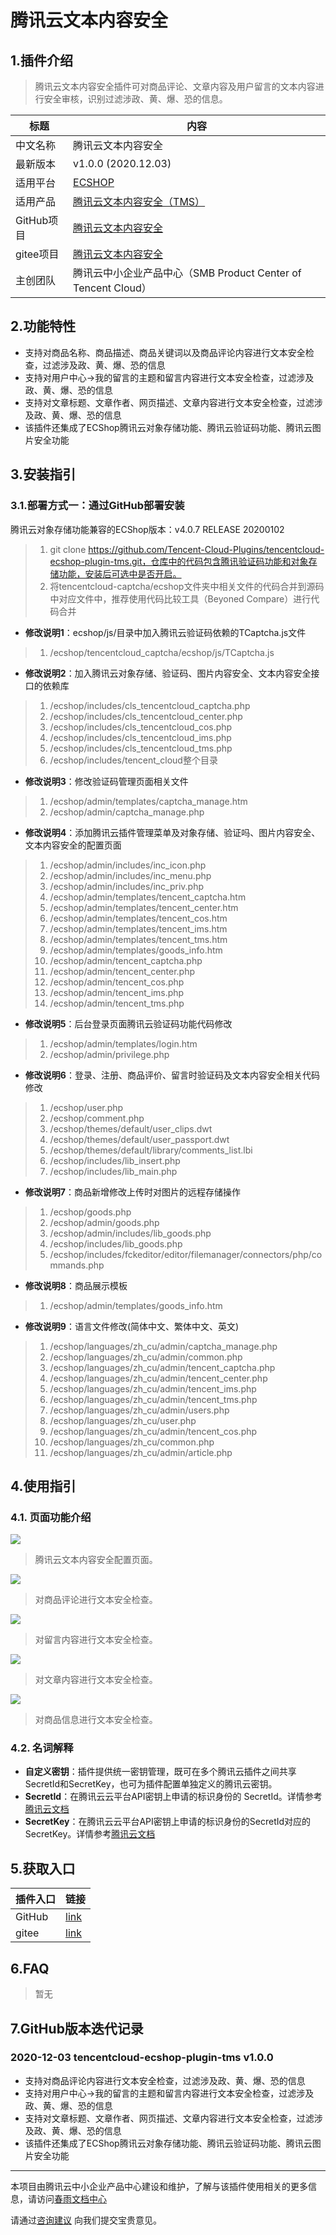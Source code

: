 # 腾讯云文本内容安全

## 1.插件介绍

> 腾讯云文本内容安全插件可对商品评论、文章内容及用户留言的文本内容进行安全审核，识别过滤涉政、黄、爆、恐的信息。

| 标题       | 内容                                                         |
| ---------- | ------------------------------------------------------------ |
| 中文名称     | 腾讯云文本内容安全                                         |
| 最新版本   | v1.0.0 (2020.12.03)                                           |
| 适用平台   | [ECSHOP](https://www.ecshop.com/) 
| 适用产品   | [腾讯云文本内容安全（TMS）](https://cloud.tencent.com/product/tms)      |
| GitHub项目 | [腾讯云文本内容安全 ](https://github.com/Tencent-Cloud-Plugins/tencentcloud-ecshop-plugin-tms) |
| gitee项目 | [腾讯云文本内容安全 ](https://gitee.com/Tencent-Cloud-Plugins/tencentcloud-ecshop-plugin-tms) |
| 主创团队   | 腾讯云中小企业产品中心（SMB Product Center of Tencent Cloud）   

## 2.功能特性
- 支持对商品名称、商品描述、商品关键词以及商品评论内容进行文本安全检查，过滤涉及政、黄、爆、恐的信息
- 支持对用户中心->我的留言的主题和留言内容进行文本安全检查，过滤涉及政、黄、爆、恐的信息
- 支持对文章标题、文章作者、网页描述、文章内容进行文本安全检查，过滤涉及政、黄、爆、恐的信息
- 该插件还集成了ECShop腾讯云对象存储功能、腾讯云验证码功能、腾讯云图片安全功能

## 3.安装指引

### 3.1.部署方式一：通过GitHub部署安装
腾讯云对象存储功能兼容的ECShop版本：v4.0.7 RELEASE 20200102
> 1. git clone https://github.com/Tencent-Cloud-Plugins/tencentcloud-ecshop-plugin-tms.git，仓库中的代码包含腾讯验证码功能和对象存储功能，安装后可选中是否开启。
> 2. 将tencentcloud-captcha/ecshop文件夹中相关文件的代码合并到源码中对应文件中，推荐使用代码比较工具（Beyoned Compare）进行代码合并
- **修改说明1**：ecshop/js/目录中加入腾讯云验证码依赖的TCaptcha.js文件
> 1. /ecshop/tencentcloud_captcha/ecshop/js/TCaptcha.js
- **修改说明2**：加入腾讯云对象存储、验证码、图片内容安全、文本内容安全接口的依赖库
> 1. /ecshop/includes/cls_tencentcloud_captcha.php
> 2. /ecshop/includes/cls_tencentcloud_center.php
> 3. /ecshop/includes/cls_tencentcloud_cos.php
> 3. /ecshop/includes/cls_tencentcloud_ims.php
> 3. /ecshop/includes/cls_tencentcloud_tms.php
> 4. /ecshop/includes/tencent_cloud整个目录
- **修改说明3**：修改验证码管理页面相关文件
> 1. /ecshop/admin/templates/captcha_manage.htm
> 2. /ecshop/admin/captcha_manage.php
- **修改说明4**：添加腾讯云插件管理菜单及对象存储、验证吗、图片内容安全、文本内容安全的配置页面
> 1. /ecshop/admin/includes/inc_icon.php
> 2. /ecshop/admin/includes/inc_menu.php
> 3. /ecshop/admin/includes/inc_priv.php
> 4. /ecshop/admin/templates/tencent_captcha.htm
> 5. /ecshop/admin/templates/tencent_center.htm
> 5. /ecshop/admin/templates/tencent_cos.htm
> 5. /ecshop/admin/templates/tencent_ims.htm
> 5. /ecshop/admin/templates/tencent_tms.htm
> 5. /ecshop/admin/templates/goods_info.htm
> 6. /ecshop/admin/tencent_captcha.php
> 7. /ecshop/admin/tencent_center.php
> 7. /ecshop/admin/tencent_cos.php
> 7. /ecshop/admin/tencent_ims.php
> 7. /ecshop/admin/tencent_tms.php
- **修改说明5**：后台登录页面腾讯云验证码功能代码修改
> 1. /ecshop/admin/templates/login.htm
> 2. /ecshop/admin/privilege.php
- **修改说明6**：登录、注册、商品评价、留言时验证码及文本内容安全相关代码修改
> 1. /ecshop/user.php
> 2. /ecshop/comment.php
> 3. /ecshop/themes/default/user_clips.dwt
> 4. /ecshop/themes/default/user_passport.dwt
> 5. /ecshop/themes/default/library/comments_list.lbi
> 6. /ecshop/includes/lib_insert.php
> 7. /ecshop/includes/lib_main.php
- **修改说明7**：商品新增修改上传时对图片的远程存储操作
> 1. /ecshop/goods.php
> 2. /ecshop/admin/goods.php
> 3. /ecshop/admin/includes/lib_goods.php
> 4. /ecshop/includes/lib_goods.php
> 5. /ecshop/includes/fckeditor/editor/filemanager/connectors/php/commands.php
- **修改说明8**：商品展示模板
> 1. /ecshop/admin/templates/goods_info.htm
- **修改说明9**：语言文件修改(简体中文、繁体中文、英文)
> 1. /ecshop/languages/zh_cu/admin/captcha_manage.php
> 2. /ecshop/languages/zh_cu/admin/common.php
> 3. /ecshop/languages/zh_cu/admin/tencent_captcha.php
> 4. /ecshop/languages/zh_cu/admin/tencent_center.php
> 5. /ecshop/languages/zh_cu/admin/tencent_ims.php
> 6. /ecshop/languages/zh_cu/admin/tencent_tms.php
> 7. /ecshop/languages/zh_cu/admin/users.php
> 8. /ecshop/languages/zh_cu/user.php
> 9. /ecshop/languages/zh_cu/admin/tencent_cos.php
> 10. /ecshop/languages/zh_cu/common.php
> 11. /ecshop/languages/zh_cu/admin/article.php
## 4.使用指引

### 4.1. 页面功能介绍

![](./images/tms1.png)
> 腾讯云文本内容安全配置页面。

![](./images/tms2.png)
> 对商品评论进行文本安全检查。

![](./images/tms3.png)
> 对留言内容进行文本安全检查。

![](./images/tms4.png)
> 对文章内容进行文本安全检查。

![](./images/tms5.png)
> 对商品信息进行文本安全检查。

### 4.2. 名词解释
- **自定义密钥**：插件提供统一密钥管理，既可在多个腾讯云插件之间共享SecretId和SecretKey，也可为插件配置单独定义的腾讯云密钥。
- **SecretId**：在腾讯云云平台API密钥上申请的标识身份的 SecretId。详情参考[腾讯云文档](https://cloud.tencent.com/document/product)
- **SecretKey**：在腾讯云云平台API密钥上申请的标识身份的SecretId对应的SecretKey。详情参考[腾讯云文档](https://cloud.tencent.com/document/product)
## 5.获取入口

| 插件入口 | 链接                                                         |
| -------- | ------------------------------------------------------------ |
| GitHub   | [link](https://github.com/Tencent-Cloud-Plugins/tencentcloud-ecshop-plugin-tms) |
| gitee    | [link](https://gitee.com/Tencent-Cloud-Plugins/tencentcloud-ecshop-plugin-tms) |

## 6.FAQ
> 暂无
## 7.GitHub版本迭代记录

### 2020-12-03 tencentcloud-ecshop-plugin-tms v1.0.0
- 支持对商品评论内容进行文本安全检查，过滤涉及政、黄、爆、恐的信息
- 支持对用户中心->我的留言的主题和留言内容进行文本安全检查，过滤涉及政、黄、爆、恐的信息
- 支持对文章标题、文章作者、网页描述、文章内容进行文本安全检查，过滤涉及政、黄、爆、恐的信息
- 该插件还集成了ECShop腾讯云对象存储功能、腾讯云验证码功能、腾讯云图片安全功能

---

本项目由腾讯云中小企业产品中心建设和维护，了解与该插件使用相关的更多信息，请访问[春雨文档中心](https://openapp.qq.com/docs/Ecshop/tms.html) 

请通过[咨询建议](https://da.do/y0rp) 向我们提交宝贵意见。